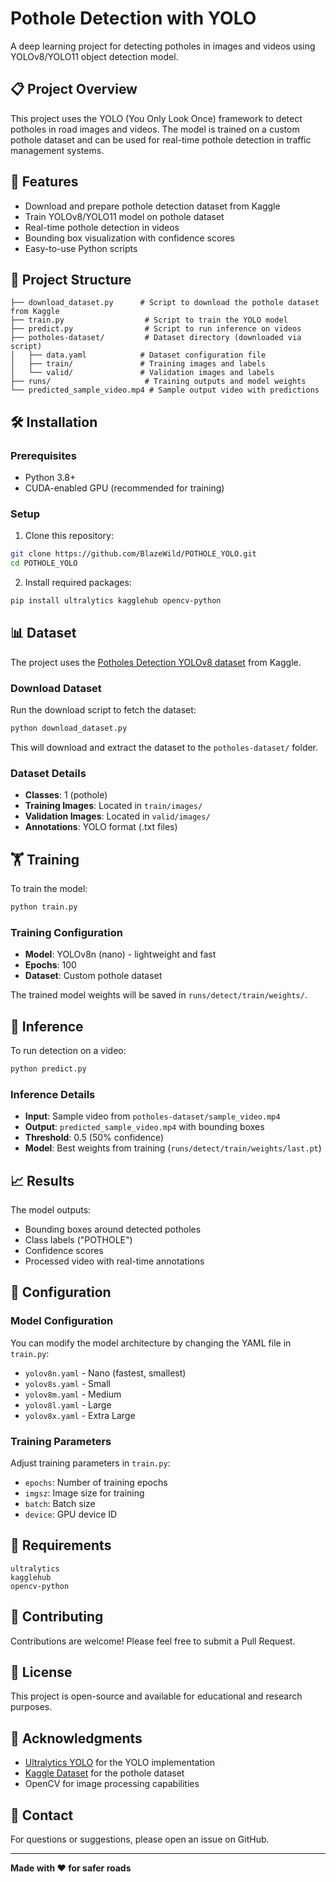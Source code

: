 # Pothole Detection with YOLO

A deep learning project for detecting potholes in images and videos using YOLOv8/YOLO11 object detection model.

## 📋 Project Overview

This project uses the YOLO (You Only Look Once) framework to detect potholes in road images and videos. The model is trained on a custom pothole dataset and can be used for real-time pothole detection in traffic management systems.

## 🚀 Features

- Download and prepare pothole detection dataset from Kaggle
- Train YOLOv8/YOLO11 model on pothole dataset
- Real-time pothole detection in videos
- Bounding box visualization with confidence scores
- Easy-to-use Python scripts

## 📁 Project Structure

```
├── download_dataset.py      # Script to download the pothole dataset from Kaggle
├── train.py                  # Script to train the YOLO model
├── predict.py                # Script to run inference on videos
├── potholes-dataset/         # Dataset directory (downloaded via script)
│   ├── data.yaml            # Dataset configuration file
│   ├── train/               # Training images and labels
│   └── valid/               # Validation images and labels
├── runs/                     # Training outputs and model weights
└── predicted_sample_video.mp4 # Sample output video with predictions
```

## 🛠️ Installation

### Prerequisites

- Python 3.8+
- CUDA-enabled GPU (recommended for training)

### Setup

1. Clone this repository:
```bash
git clone https://github.com/BlazeWild/POTHOLE_YOLO.git
cd POTHOLE_YOLO
```

2. Install required packages:
```bash
pip install ultralytics kagglehub opencv-python
```

## 📊 Dataset

The project uses the [Potholes Detection YOLOv8 dataset](https://www.kaggle.com/datasets/anggadwisunarto/potholes-detection-yolov8) from Kaggle.

### Download Dataset

Run the download script to fetch the dataset:
```bash
python download_dataset.py
```

This will download and extract the dataset to the `potholes-dataset/` folder.

### Dataset Details
- **Classes**: 1 (pothole)
- **Training Images**: Located in `train/images/`
- **Validation Images**: Located in `valid/images/`
- **Annotations**: YOLO format (.txt files)

## 🏋️ Training

To train the model:

```bash
python train.py
```

### Training Configuration
- **Model**: YOLOv8n (nano) - lightweight and fast
- **Epochs**: 100
- **Dataset**: Custom pothole dataset

The trained model weights will be saved in `runs/detect/train/weights/`.

## 🎯 Inference

To run detection on a video:

```bash
python predict.py
```

### Inference Details
- **Input**: Sample video from `potholes-dataset/sample_video.mp4`
- **Output**: `predicted_sample_video.mp4` with bounding boxes
- **Threshold**: 0.5 (50% confidence)
- **Model**: Best weights from training (`runs/detect/train/weights/last.pt`)

## 📈 Results

The model outputs:
- Bounding boxes around detected potholes
- Class labels ("POTHOLE")
- Confidence scores
- Processed video with real-time annotations

## 🔧 Configuration

### Model Configuration
You can modify the model architecture by changing the YAML file in `train.py`:
- `yolov8n.yaml` - Nano (fastest, smallest)
- `yolov8s.yaml` - Small
- `yolov8m.yaml` - Medium
- `yolov8l.yaml` - Large
- `yolov8x.yaml` - Extra Large

### Training Parameters
Adjust training parameters in `train.py`:
- `epochs`: Number of training epochs
- `imgsz`: Image size for training
- `batch`: Batch size
- `device`: GPU device ID

## 📝 Requirements

```
ultralytics
kagglehub
opencv-python
```

## 🤝 Contributing

Contributions are welcome! Please feel free to submit a Pull Request.

## 📄 License

This project is open-source and available for educational and research purposes.

## 🙏 Acknowledgments

- [Ultralytics YOLO](https://github.com/ultralytics/ultralytics) for the YOLO implementation
- [Kaggle Dataset](https://www.kaggle.com/datasets/anggadwisunarto/potholes-detection-yolov8) for the pothole dataset
- OpenCV for image processing capabilities

## 📧 Contact

For questions or suggestions, please open an issue on GitHub.

---

**Made with ❤️ for safer roads**
